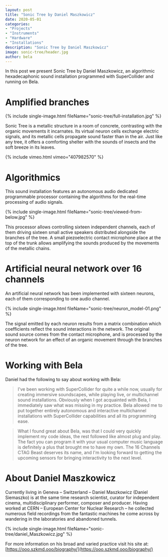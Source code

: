 ```yaml
---
layout: post
title: "Sonic Tree by Daniel Maszkowicz"
date: 2020-05-01
categories:
- "Projects"
- "Instruments"
- "Hardware"
- "Installations"
description: "Sonic Tree by Daniel Maszkowicz"
image: sonic-tree/header.jpg
author: bela
---
```


In this post we present Sonic Tree by Daniel Maszkowicz, an algorithmic hexadecaphonic sound installation programmed with SuperCollider and running on Bela.

# Amplified branches

{% include single-image.html fileName="sonic-tree/full-installation.jpg" %}

Sonic Tree is a metallic structure in a room of concrete, contrasting with the organic movements it incarnates. Its virtual neuron cells exchange electric signals, and its metallic cells propagate sound faster than in the air. Just like any tree, it offers a comforting shelter with the sounds of insects and the soft breeze in its leaves.

{% include vimeo.html vimeo="407982570" %}


# Algorithmics

This sound installation features an autonomous audio dedicated programmable processor containing the algorithms for the real-time processing of audio signals.

{% include single-image.html fileName="sonic-tree/viewed-from-below.jpg" %}

This processor allows controlling sixteen independent channels, each of them driving sixteen small active speakers distributed alongside the branches of the tree. A small piezoelectric contact microphone place at the top of the trunk allows amplifying the sounds produced by the movements of the metallic chains.


# Artificial neural network over 16 channels

An artificial neural network has been implemented with sixteen neurons, each of them corresponding to one audio channel.

{% include single-image.html fileName="sonic-tree/neuron_model-01.png" %}

The signal emitted by each neuron results from a matrix combination which coefficients reflect the sound interactions in the network. The original sound source comes from the contact microphone, and is processed by the neuron network for an effect of an organic movement through the branches of the tree.

# Working with Bela

Daniel had the following to say about working with Bela:

> I've been working with SuperCollider for quite a while now, usually for creating immersive soundscapes, while playing live, or multichannel sound installations. Obviously when I got acquainted with Bela, I immediately saw what was missing in my practice. Bela allowed me to put together entirely autonomous and interactive multichannel installations with SuperCollider capabilities and all its programming ease.

> What I found great about Bela, was that I could very quickly implement my code ideas, the rest followed like almost plug and play. The fact you can program it with your usual computer music language is definitely a plus that brought me to have my own. The 16 Channels CTAG Beast deserves its name, and I'm looking forward to getting the upcoming sensors for bringing interactivity to the next level.


# About Daniel Maszkowicz

Currently living in Geneva – Switzerland – Daniel Maszkowicz (Daniel Siemaszko) is at the same time research scientist, curator for independent cinema, multidisciplinary performer, composer and producer. Having worked at CERN – European Center for Nuclear Research – he collected numerous field recordings from the fantastic machines he come across by wandering in the laboratories and abandoned tunnels.

{% include single-image.html fileName="sonic-tree/daniel_Maszkowicz.jpg" %}

For more information on his broad and varied practice visit his site at: [https://ooo.szkmd.ooo/biography/](https://ooo.szkmd.ooo/biography/)
